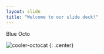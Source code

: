```yaml
---
layout: slide
title: "Welcome to our slide deck!"
---
```



Blue Octo

![cooler-octocat](https://octodex.github.com/images/twenty-percent-cooler-octocat.png)
{: .center}
